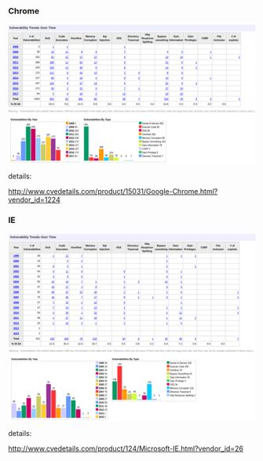 ### Chrome

![cve_of_chrome](https://github.com/mcgrady1/browser_poc/blob/master/chrome.png)

details:

http://www.cvedetails.com/product/15031/Google-Chrome.html?vendor_id=1224

### IE

![cve_of_ie](https://github.com/mcgrady1/browser_poc/blob/master/ie_explore.png)

details:

http://www.cvedetails.com/product/124/Microsoft-IE.html?vendor_id=26